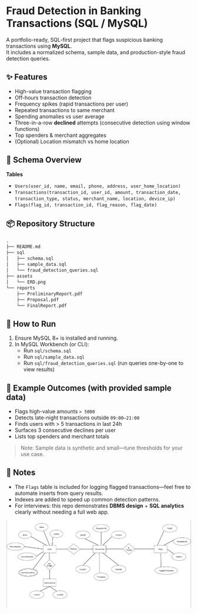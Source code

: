 # Fraud Detection in Banking Transactions (SQL / MySQL)

A portfolio-ready, SQL-first project that flags suspicious banking transactions using **MySQL**.  
It includes a normalized schema, sample data, and production-style fraud detection queries.

## ✨ Features
- High-value transaction flagging
- Off-hours transaction detection
- Frequency spikes (rapid transactions per user)
- Repeated transactions to same merchant
- Spending anomalies vs user average
- Three-in-a-row **declined** attempts (consecutive detection using window functions)
- Top spenders & merchant aggregates
- (Optional) Location mismatch vs home location

## 🧱 Schema Overview
**Tables**  
- `Users(user_id, name, email, phone, address, user_home_location)`  
- `Transactions(transaction_id, user_id, amount, transaction_date, transaction_type, status, merchant_name, location, device_ip)`  
- `Flags(flag_id, transaction_id, flag_reason, flag_date)`

## 📦 Repository Structure
```
.
├── README.md
├── sql
│   ├── schema.sql
│   ├── sample_data.sql
│   └── fraud_detection_queries.sql
├── assets
│   └── ERD.png                
└── reports                    
    ├── PreliminaryReport.pdf
    ├── Proposal.pdf
    └── FinalReport.pdf
```

## 🚀 How to Run
1. Ensure MySQL 8+ is installed and running.
2. In MySQL Workbench (or CLI):
   - Run `sql/schema.sql`
   - Run `sql/sample_data.sql`
   - Run `sql/fraud_detection_queries.sql` (run queries one-by-one to view results)


## 🔎 Example Outcomes (with provided sample data)
- Flags high-value amounts `> 5000`
- Detects late-night transactions outside `09:00–21:00`
- Finds users with > 5 transactions in last 24h
- Surfaces 3 consecutive declines per user
- Lists top spenders and merchant totals

> Note: Sample data is synthetic and small—tune thresholds for your use case.

## 📝 Notes
- The `Flags` table is included for logging flagged transactions—feel free to automate inserts from query results.
- Indexes are added to speed up common detection patterns.
- For interviews: this repo demonstrates **DBMS design** + **SQL analytics** clearly without needing a full web app.

![alt text](image.png)